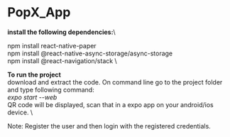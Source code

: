 # PopX_App

**install the following dependencies:**\

npm install react-native-paper \
npm install @react-native-async-storage/async-storage \
npm install @react-navigation/stack \

**To run the project**\
download and extract the code. On command line go to the project folder and type following command: \
*expo start --web* \
QR code will be displayed, scan that in a expo app on your android/ios device. \


Note: Register the user and then login with the registered credentials.



